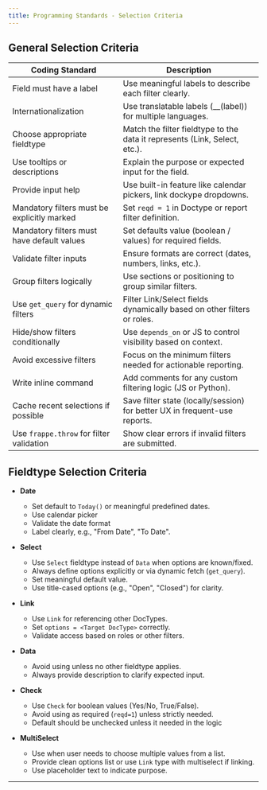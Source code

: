 ```yaml
---
title: Programming Standards - Selection Criteria
---
```


## General Selection Criteria

| **Coding Standard**                          | **Description**                                                                 |
|----------------------------------------------|---------------------------------------------------------------------------------|
| Field must have a label                      | Use meaningful labels to describe each filter clearly.                          |
| Internationalization                         | Use translatable labels (__(label)) for multiple languages.                     |
| Choose appropriate fieldtype                 | Match the filter fieldtype to the data it represents (Link, Select, etc.).      |
| Use tooltips or descriptions                 | Explain the purpose or expected input for the field.                            |
| Provide input help                           | Use built-in feature like calendar pickers, link dockype dropdowns.             |
| Mandatory filters must be explicitly marked  | Set `reqd = 1` in Doctype or report filter definition.                          |
| Mandatory filters must have default values   | Set defaults value (boolean / values) for required fields.                      |
| Validate filter inputs                       | Ensure formats are correct (dates, numbers, links, etc.).                       |
| Group filters logically                      | Use sections or positioning to group similar filters.                           |
| Use `get_query` for dynamic filters          | Filter Link/Select fields dynamically based on other filters or roles.          |
| Hide/show filters conditionally              | Use `depends_on` or JS to control visibility based on context.                  |
| Avoid excessive filters                      | Focus on the minimum filters needed for actionable reporting.                   |
| Write inline command                         | Add comments for any custom filtering logic (JS or Python).                     |
| Cache recent selections if possible          | Save filter state (locally/session) for better UX in frequent-use reports.      |
| Use `frappe.throw` for filter validation     | Show clear errors if invalid filters are submitted.                             |

## Fieldtype Selection Criteria
* **Date**
    * Set default to `Today()` or meaningful predefined dates. 
    * Use calendar picker
    * Validate the date format
    * Label clearly, e.g., "From Date", "To Date".

* **Select** 
    * Use `Select` fieldtype instead of `Data` when options are known/fixed.
    * Always define options explicitly or via dynamic fetch (`get_query`).
    * Set meaningful default value.
    * Use title-cased options (e.g., "Open", "Closed") for clarity.

* **Link**
    * Use `Link` for referencing other DocTypes.
    * Set `options = <Target DocType>` correctly.
    * Validate access based on roles or other filters.

* **Data**
    * Avoid using unless no other fieldtype applies.
    * Always provide description to clarify expected input.

* **Check**
    * Use `Check` for boolean values (Yes/No, True/False).
    * Avoid using as required (`reqd=1`) unless strictly needed.
    * Default should be unchecked unless it needed in the logic

* **MultiSelect**
    * Use when user needs to choose multiple values from a list. 
    * Provide clean options list or use `Link` type with multiselect if linking.
    * Use placeholder text to indicate purpose.

---